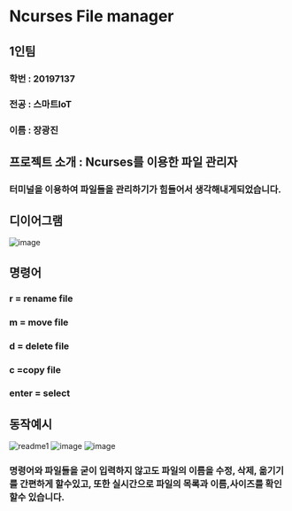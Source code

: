 # Ncurses File manager

## 1인팀
### 학번 : 20197137
### 전공 : 스마트IoT
### 이름 : 장광진

## 프로젝트 소개 : Ncurses를 이용한 파일 관리자
### 터미널을 이용하여 파일들을 관리하기가 힘들어서 생각해내게되었습니다.

## 디이어그램
![image](https://user-images.githubusercontent.com/84339929/144779894-05396b33-ced0-4183-90d5-72f2d0eedbf1.png)



## 명령어
### r = rename file

### m = move file

### d = delete file

### c =copy file

### enter = select
## 동작예시
![readme1](https://user-images.githubusercontent.com/84339929/144763062-f77e8e36-e46c-4aa4-a602-ec9c7ca3e9ce.PNG)
![image](https://user-images.githubusercontent.com/84339929/144763136-7dc306f5-bec2-4fff-8ce2-eaf6818f9ea7.png)
![image](https://user-images.githubusercontent.com/84339929/144763149-86358975-7a62-4b48-9dd7-68fee06ff0aa.png)


### 명령어와 파일들을 굳이 입력하지 않고도 파일의 이름을 수정, 삭제, 옮기기를 간편하게 할수있고, 또한 실시간으로 파일의 목록과 이름,사이즈를 확인할수 있습니다.

